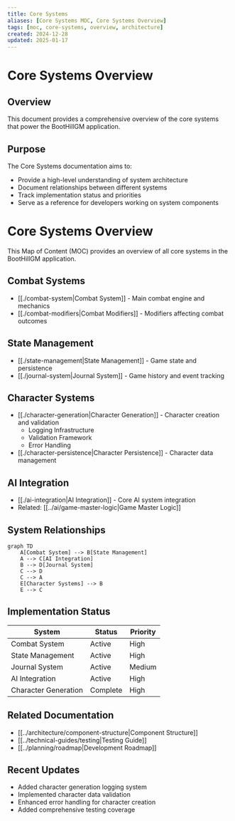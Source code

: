 ```yaml
---
title: Core Systems
aliases: [Core Systems MOC, Core Systems Overview]
tags: [moc, core-systems, overview, architecture]
created: 2024-12-28
updated: 2025-01-17
---
```


# Core Systems Overview

## Overview
This document provides a comprehensive overview of the core systems that power the BootHillGM application.

## Purpose
The Core Systems documentation aims to:
- Provide a high-level understanding of system architecture
- Document relationships between different systems
- Track implementation status and priorities
- Serve as a reference for developers working on system components

# Core Systems Overview

This Map of Content (MOC) provides an overview of all core systems in the BootHillGM application.

## Combat Systems
- [[./combat-system|Combat System]] - Main combat engine and mechanics
- [[./combat-modifiers|Combat Modifiers]] - Modifiers affecting combat outcomes

## State Management
- [[./state-management|State Management]] - Game state and persistence
- [[./journal-system|Journal System]] - Game history and event tracking

## Character Systems
- [[./character-generation|Character Generation]] - Character creation and validation
  - Logging Infrastructure
  - Validation Framework
  - Error Handling
- [[./character-persistence|Character Persistence]] - Character data management

## AI Integration
- [[./ai-integration|AI Integration]] - Core AI system integration
- Related: [[../ai/game-master-logic|Game Master Logic]]

## System Relationships
```mermaid
graph TD
    A[Combat System] --> B[State Management]
    A --> C[AI Integration]
    B --> D[Journal System]
    C --> D
    C --> A
    E[Character Systems] --> B
    E --> C
```

## Implementation Status
| System | Status | Priority |
|--------|---------|-----------|
| Combat System | Active | High |
| State Management | Active | High |
| Journal System | Active | Medium |
| AI Integration | Active | High |
| Character Generation | Complete | High |

## Related Documentation
- [[../architecture/component-structure|Component Structure]]
- [[../technical-guides/testing|Testing Guide]]
- [[../planning/roadmap|Development Roadmap]]

## Recent Updates
- Added character generation logging system
- Implemented character data validation
- Enhanced error handling for character creation
- Added comprehensive testing coverage